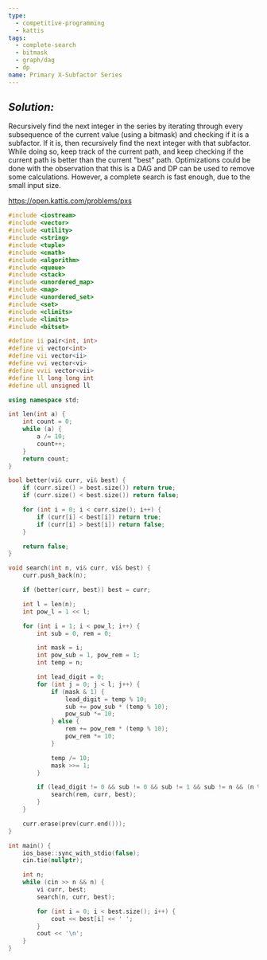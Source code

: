 ```yaml
---
type:
  - competitive-programming
  - kattis
tags:
  - complete-search
  - bitmask
  - graph/dag
  - dp
name: Primary X-Subfactor Series
---
```

## _Solution:_
Recursively find the next integer in the series by iterating through every subsequence of the current value (using a bitmask) and checking if it is a subfactor. If it is, then recursively find the next integer with that subfactor. While doing so, keep track of the current path, and keep checking if the current path is better than the current "best" path. Optimizations could be done with the observation that this is a DAG and DP can be used to remove some calculations. However, a complete search is fast enough, due to the small input size.

https://open.kattis.com/problems/pxs
```cpp
#include <iostream>
#include <vector>
#include <utility>
#include <string>
#include <tuple>
#include <cmath>
#include <algorithm>
#include <queue>
#include <stack>
#include <unordered_map>
#include <map>
#include <unordered_set>
#include <set>
#include <climits>
#include <limits>
#include <bitset>

#define ii pair<int, int>
#define vi vector<int>
#define vii vector<ii>
#define vvi vector<vi>
#define vvii vector<vii>
#define ll long long int
#define ull unsigned ll

using namespace std;

int len(int a) {
    int count = 0;
    while (a) {
        a /= 10;
        count++;
    }
    return count;
}

bool better(vi& curr, vi& best) {
    if (curr.size() > best.size()) return true;
    if (curr.size() < best.size()) return false;

    for (int i = 0; i < curr.size(); i++) {
        if (curr[i] < best[i]) return true;
        if (curr[i] > best[i]) return false;
    }

    return false;
}

void search(int n, vi& curr, vi& best) {
    curr.push_back(n);

    if (better(curr, best)) best = curr;

    int l = len(n);
    int pow_l = 1 << l;

    for (int i = 1; i < pow_l; i++) {
        int sub = 0, rem = 0;

        int mask = i;
        int pow_sub = 1, pow_rem = 1;
        int temp = n;

        int lead_digit = 0;
        for (int j = 0; j < l; j++) {
            if (mask & 1) {
                lead_digit = temp % 10;
                sub += pow_sub * (temp % 10);
                pow_sub *= 10;
            } else {
                rem += pow_rem * (temp % 10);
                pow_rem *= 10;
            }

            temp /= 10;
            mask >>= 1;
        }

        if (lead_digit != 0 && sub != 0 && sub != 1 && sub != n && (n % sub) == 0) {
            search(rem, curr, best);
        }
    }

    curr.erase(prev(curr.end()));
}

int main() {
    ios_base::sync_with_stdio(false);
    cin.tie(nullptr);

    int n;
    while (cin >> n && n) {
        vi curr, best;
        search(n, curr, best);

        for (int i = 0; i < best.size(); i++) {
            cout << best[i] << ' ';
        }
        cout << '\n';
    }
}
```